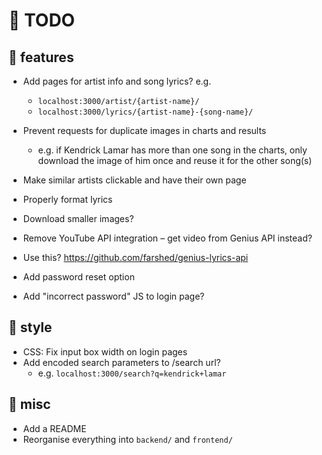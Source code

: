 # 🚧 TODO

## 🌟 features

- Add pages for artist info and song lyrics? e.g.
    - `localhost:3000/artist/{artist-name}/`
    - `localhost:3000/lyrics/{artist-name}-{song-name}/`

- Prevent requests for duplicate images in charts and results
    - e.g. if Kendrick Lamar has more than one song in the charts, only
    download the image of him once and reuse it for the other song(s)

- Make similar artists clickable and have their own page
- Properly format lyrics
- Download smaller images?
- Remove YouTube API integration – get video from Genius API instead?
- Use this? https://github.com/farshed/genius-lyrics-api

- Add password reset option
- Add "incorrect password" JS to login page?

## 🎨 style

- CSS: Fix input box width on login pages
- Add encoded search parameters to /search url?
    - e.g. `localhost:3000/search?q=kendrick+lamar`

## 🔀 misc

- Add a README
- Reorganise everything into `backend/` and `frontend/`
